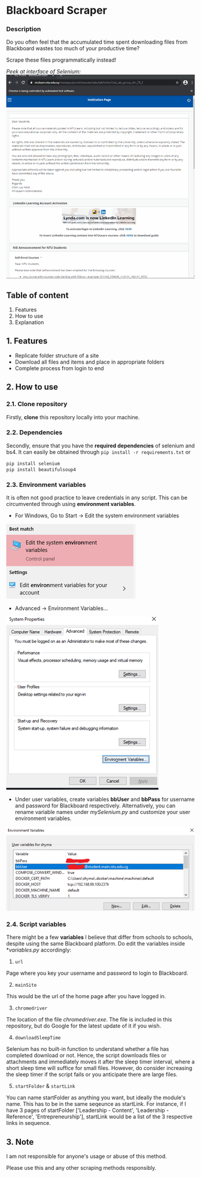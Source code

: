 # Blackboard Scraper

### Description

Do you often feel that the accumulated time spent downloading files from Blackboard wastes too much of your productive time?

Scrape these files programmatically instead!

*Peek at interface of Selenium:*
![Edit the system environment variables](./images/blackboard.gif )

## Table of content
1. Features
2. How to use
3. Explanation


## 1. Features
- Replicate folder structure of a site
- Download all files and items and place in appropriate folders
- Complete process from login to end

## 2. How to use

### 2.1. Clone repository

Firstly, **clone** this repository locally into your machine.

### 2.2. Dependencies

Secondly, ensure that you have the **required dependencies** of selenium and bs4. It can easily be obtained through `pip install -r requirements.txt` or

```
pip install selenium
pip install beautifulsoup4
```
### 2.3. Environment variables

It is often not good practice to leave credentials in any script. This can be circumvented through using **environment variables**.
- For Windows, Go to Start -> Edit the system environment variables

![Edit the system environment variables](./images/startEnviron.png )

- Advanced -> Environment Variables...

![Environment variables](./images/startEnviron2.png )

- Under user variables, create variables **bbUser** and **bbPass** for username and password for Blackboard respectively. Alternatively, you can rename variable names under *mySelenium.py* and customize your user environment variables.

![User variables](./images/startEnviron3.png )

### 2.4. Script variables

There might be a few **variables** I believe that differ from schools to schools, despite using the same Blackboard platform. Do edit the variables inside **variables.py* accordingly:
1. `url`

Page where you key your username and password to login to Blackboard.

2. `mainSite`

This would be the url of the home page after you have logged in.

3. `chromedriver`

The location of the file *chromedriver.exe*. The file is included in this repository, but do Google for the latest update of it if you wish.

4. `downloadSleepTime`

Selenium has no built-in function to understand whether a file has completed download or not. Hence, the script downloads files or attachments and immediately moves it after the sleep timer interval, where a short sleep time will suffice for small files. However, do consider increasing the sleep timer if the script fails or you anticipate there are large files.

5. `startFolder` & `startLink`

You can name startFolder as anything you want, but ideally the module's name. This has to be in the same seqeunce as  startLink. For instance, if I have 3 pages of startFolder ['Leadership - Content', 'Leadership - Reference', 'Entrepreneurship'], startLink would be a list of the 3 respective links in sequence.

## 3. Note

I am not responsible for anyone's usage or abuse of this method.

Please use this and any other scraping methods responsibly.
